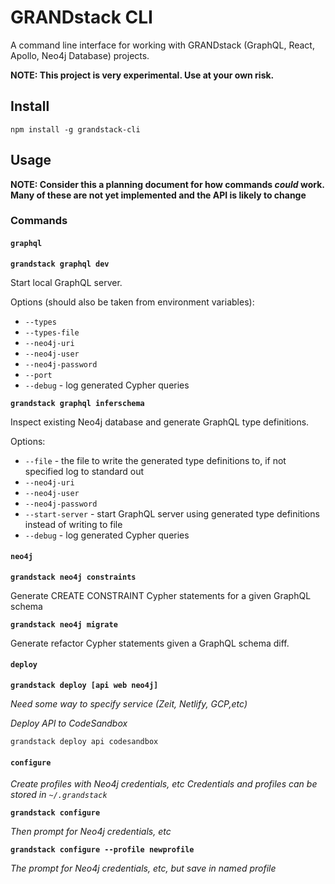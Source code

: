 # GRANDstack CLI

A command line interface for working with GRANDstack (GraphQL, React, Apollo, Neo4j Database) projects.

**NOTE: This project is very experimental. Use at your own risk.**

## Install

```
npm install -g grandstack-cli
```

## Usage

**NOTE: Consider this a planning document for how commands *could* work. Many of these are not yet implemented and the API is likely to change**

### Commands

#### `graphql`

**`grandstack graphql dev`**

Start local GraphQL server.

Options (should also be taken from environment variables):
  * `--types`
  * `--types-file`
  * `--neo4j-uri`
  * `--neo4j-user`
  * `--neo4j-password`
  * `--port`
  * `--debug` - log generated Cypher queries


**`grandstack graphql inferschema`**

Inspect existing Neo4j database and generate GraphQL type definitions.

Options:
  * `--file` - the file to write the generated type definitions to, if not specified log to standard out
  * `--neo4j-uri`
  * `--neo4j-user`
  * `--neo4j-password`
  * `--start-server` - start GraphQL server using generated type definitions instead of writing to file
  * `--debug` - log generated Cypher queries

#### `neo4j`

**`grandstack neo4j constraints`**

Generate CREATE CONSTRAINT Cypher statements for a given GraphQL schema

**`grandstack neo4j migrate`**

Generate refactor Cypher statements given a GraphQL schema diff.

#### `deploy`

**`grandstack deploy [api web neo4j]`**

*Need some way to specify service (Zeit, Netlify, GCP,etc)*

*Deploy API to CodeSandbox*

```
grandstack deploy api codesandbox
```

#### `configure`

*Create profiles with Neo4j credentials, etc*
*Credentials and profiles can be stored in `~/.grandstack`*

**`grandstack configure`**

*Then prompt for Neo4j credentials, etc*

**`grandstack configure --profile newprofile`**

*The prompt for Neo4j credentials, etc, but save in named profile*


